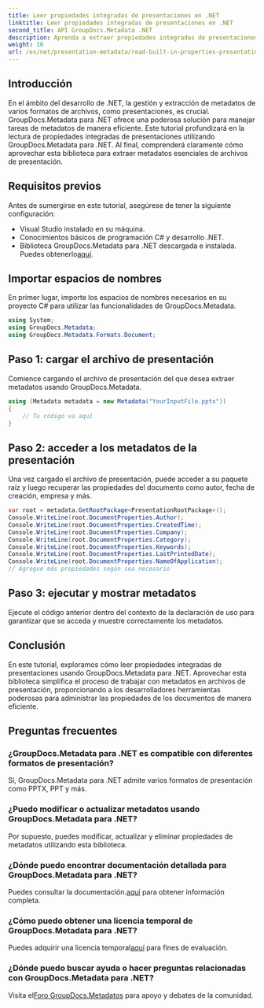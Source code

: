 ```yaml
---
title: Leer propiedades integradas de presentaciones en .NET
linktitle: Leer propiedades integradas de presentaciones en .NET
second_title: API GroupDocs.Metadata .NET
description: Aprenda a extraer propiedades integradas de presentaciones utilizando GroupDocs.Metadata para .NET en este completo tutorial.
weight: 10
url: /es/net/presentation-metadata/read-built-in-properties-presentations/
---
```

## Introducción
En el ámbito del desarrollo de .NET, la gestión y extracción de metadatos de varios formatos de archivos, como presentaciones, es crucial. GroupDocs.Metadata para .NET ofrece una poderosa solución para manejar tareas de metadatos de manera eficiente. Este tutorial profundizará en la lectura de propiedades integradas de presentaciones utilizando GroupDocs.Metadata para .NET. Al final, comprenderá claramente cómo aprovechar esta biblioteca para extraer metadatos esenciales de archivos de presentación.
## Requisitos previos
Antes de sumergirse en este tutorial, asegúrese de tener la siguiente configuración:
- Visual Studio instalado en su máquina.
- Conocimientos básicos de programación C# y desarrollo .NET.
-  Biblioteca GroupDocs.Metadata para .NET descargada e instalada. Puedes obtenerlo[aquí](https://releases.groupdocs.com/metadata/net/).

## Importar espacios de nombres
En primer lugar, importe los espacios de nombres necesarios en su proyecto C# para utilizar las funcionalidades de GroupDocs.Metadata.
```csharp
using System;
using GroupDocs.Metadata;
using GroupDocs.Metadata.Formats.Document;
```
## Paso 1: cargar el archivo de presentación
Comience cargando el archivo de presentación del que desea extraer metadatos usando GroupDocs.Metadata.
```csharp
using (Metadata metadata = new Metadata("YourInputFile.pptx"))
{
    // Tu código va aquí
}
```
## Paso 2: acceder a los metadatos de la presentación
Una vez cargado el archivo de presentación, puede acceder a su paquete raíz y luego recuperar las propiedades del documento como autor, fecha de creación, empresa y más.
```csharp
var root = metadata.GetRootPackage<PresentationRootPackage>();
Console.WriteLine(root.DocumentProperties.Author);
Console.WriteLine(root.DocumentProperties.CreatedTime);
Console.WriteLine(root.DocumentProperties.Company);
Console.WriteLine(root.DocumentProperties.Category);
Console.WriteLine(root.DocumentProperties.Keywords);
Console.WriteLine(root.DocumentProperties.LastPrintedDate);
Console.WriteLine(root.DocumentProperties.NameOfApplication);
// Agregue más propiedades según sea necesario
```
## Paso 3: ejecutar y mostrar metadatos
Ejecute el código anterior dentro del contexto de la declaración de uso para garantizar que se acceda y muestre correctamente los metadatos.

## Conclusión
En este tutorial, exploramos cómo leer propiedades integradas de presentaciones usando GroupDocs.Metadata para .NET. Aprovechar esta biblioteca simplifica el proceso de trabajar con metadatos en archivos de presentación, proporcionando a los desarrolladores herramientas poderosas para administrar las propiedades de los documentos de manera eficiente.

## Preguntas frecuentes
### ¿GroupDocs.Metadata para .NET es compatible con diferentes formatos de presentación?
Sí, GroupDocs.Metadata para .NET admite varios formatos de presentación como PPTX, PPT y más.
### ¿Puedo modificar o actualizar metadatos usando GroupDocs.Metadata para .NET?
Por supuesto, puedes modificar, actualizar y eliminar propiedades de metadatos utilizando esta biblioteca.
### ¿Dónde puedo encontrar documentación detallada para GroupDocs.Metadata para .NET?
 Puedes consultar la documentación.[aquí](https://tutorials.groupdocs.com/metadata/net/) para obtener información completa.
### ¿Cómo puedo obtener una licencia temporal de GroupDocs.Metadata para .NET?
 Puedes adquirir una licencia temporal[aquí](https://purchase.groupdocs.com/temporary-license/) para fines de evaluación.
### ¿Dónde puedo buscar ayuda o hacer preguntas relacionadas con GroupDocs.Metadata para .NET?
 Visita el[Foro GroupDocs.Metadatos](https://forum.groupdocs.com/c/metadata/14) para apoyo y debates de la comunidad.